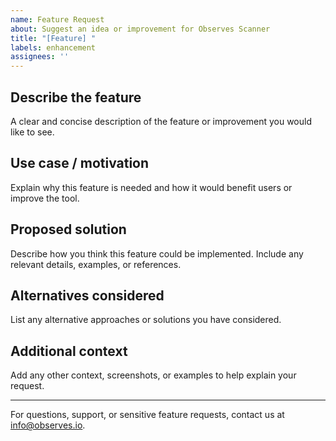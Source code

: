 ```yaml
---
name: Feature Request
about: Suggest an idea or improvement for Observes Scanner
title: "[Feature] "
labels: enhancement
assignees: ''
---
```


## Describe the feature
A clear and concise description of the feature or improvement you would like to see.

## Use case / motivation
Explain why this feature is needed and how it would benefit users or improve the tool.

## Proposed solution
Describe how you think this feature could be implemented. Include any relevant details, examples, or references.

## Alternatives considered
List any alternative approaches or solutions you have considered.

## Additional context
Add any other context, screenshots, or examples to help explain your request.

---
For questions, support, or sensitive feature requests, contact us at info@observes.io.
